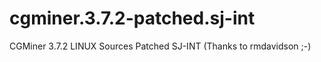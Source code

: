 cgminer.3.7.2-patched.sj-int
============================

CGMiner 3.7.2 LINUX Sources Patched SJ-INT (Thanks to rmdavidson ;-)
